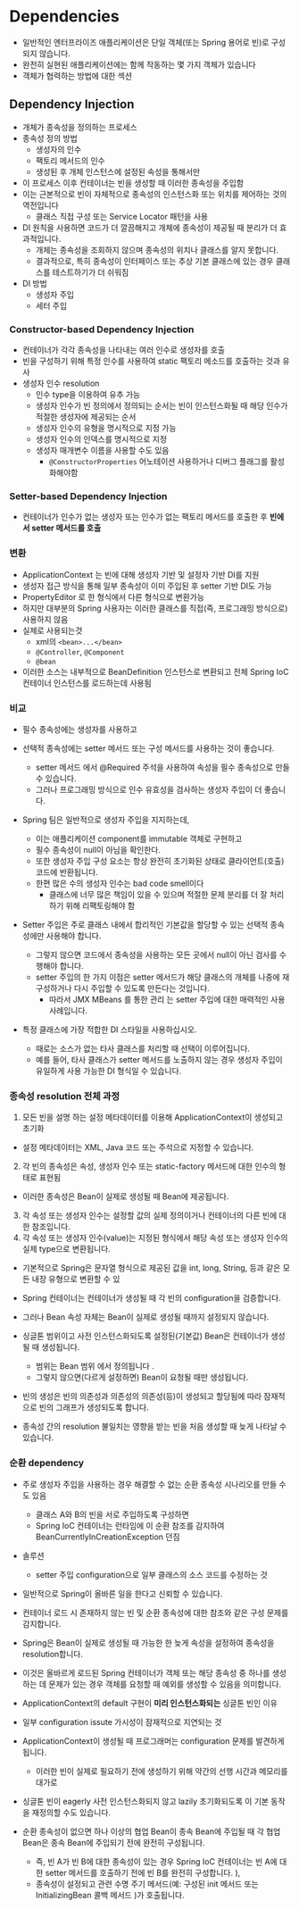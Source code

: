 # Dependencies
- 일반적인 엔터프라이즈 애플리케이션은 단일 객체(또는 Spring 용어로 빈)로 구성되지 않습니다.
- 완전히 실현된 애플리케이션에는 함께 작동하는 몇 가지 객체가 있습니다
- 객체가 협력하는 방법에 대한 섹션
## Dependency Injection
- 개체가 종속성을 정의하는 프로세스
- 종속성 정의 방법
  - 생성자의 인수
  - 팩토리 메서드의 인수
  - 생성된 후 개체 인스턴스에 설정된 속성을 통해서만
- 이 프로세스 이후 컨테이너는 빈을 생성할 때 이러한 종속성을 주입함
- 이는 근본적으로 빈이 자체적으로 종속성의 인스턴스화 또는 위치를 제어하는 것의 역전입니다
  - 클래스 직접 구성 또는 Service Locator 패턴을 사용
- DI 원칙을 사용하면 코드가 더 깔끔해지고 개체에 종속성이 제공될 때 분리가 더 효과적입니다.
  - 개체는 종속성을 조회하지 않으며 종속성의 위치나 클래스를 알지 못합니다.
  - 결과적으로, 특히 종속성이 인터페이스 또는 추상 기본 클래스에 있는 경우 클래스를 테스트하기가 더 쉬워짐
- DI 방법
  - 생성자 주입
  - 세터 주입

### Constructor-based Dependency Injection
- 컨테이너가 각각 종속성을 나타내는 여러 인수로 생성자를 호출
- 빈을 구성하기 위해 특정 인수를 사용하여 static 팩토리 메소드를 호출하는 것과 유사
- 생성자 인수 resolution
  - 인수 type을 이용하여 유추 가능
  - 생성자 인수가 빈 정의에서 정의되는 순서는 빈이 인스턴스화될 때 해당 인수가 적절한 생성자에 제공되는 순서
  - 생성자 인수의 유형을 명시적으로 지정 가능
  - 생성자 인수의 인덱스를 명시적으로 지정
  - 생성자 매개변수 이름을 사용할 수도 있음
    - `@ConstructorProperties` 어노테이션 사용하거나 디버그 플래그를 활성화해야함   
  
### Setter-based Dependency Injection
- 컨테이너가 인수가 없는 생성자 또는 인수가 없는 팩토리 메서드를 호출한 후 **빈에서 setter 메서드를 호출**

### 변환
- ApplicationContext 는 빈에 대해 생성자 기반 및 설정자 기반 DI를 지원
- 생성자 접근 방식을 통해 일부 종속성이 이미 주입된 후 setter 기반 DI도 가능
- PropertyEditor 로 한 형식에서 다른 형식으로 변환가능
- 하지만 대부분의 Spring 사용자는 이러한 클래스를 직접(즉, 프로그래밍 방식으로) 사용하지 않음
- 실제로 사용되는것
  - xml의 `<bean>...</bean>`
  - `@Controller`, `@Component`
  - `@bean`
- 이러한 소스는 내부적으로 BeanDefinition 인스턴스로 변환되고 전체 Spring IoC 컨테이너 인스턴스를 로드하는데 사용됨

### 비교
- 필수 종속성에는 생성자를 사용하고 
- 선택적 종속성에는 setter 메서드 또는 구성 메서드를 사용하는 것이 좋습니다. 
  - setter 메서드 에서 @Required 주석을 사용하여 속성을 필수 종속성으로 만들 수 있습니다. 
  - 그러나 프로그래밍 방식으로 인수 유효성을 검사하는 생성자 주입이 더 좋습니다.

- Spring 팀은 일반적으로 생성자 주입을 지지하는데, 
  - 이는 애플리케이션 component를 immutable 객체로 구현하고 
  - 필수 종속성이 null이 아님을 확인한다. 
  - 또한 생성자 주입 구성 요소는 항상 완전히 초기화된 상태로 클라이언트(호출) 코드에 반환됩니다. 
  - 한편 많은 수의 생성자 인수는 bad code smell이다
    - 클래스에 너무 많은 책임이 있을 수 있으며 적절한 문제 분리를 더 잘 처리하기 위해 리팩토링해야 함
- Setter 주입은 주로 클래스 내에서 합리적인 기본값을 할당할 수 있는 선택적 종속성에만 사용해야 합니다. 
  - 그렇지 않으면 코드에서 종속성을 사용하는 모든 곳에서 null이 아닌 검사를 수행해야 합니다. 
  - setter 주입의 한 가지 이점은 setter 메서드가 해당 클래스의 개체를 나중에 재구성하거나 다시 주입할 수 있도록 만든다는 것입니다. 
    - 따라서 JMX MBeans 를 통한 관리 는 setter 주입에 대한 매력적인 사용 사례입니다.
- 특정 클래스에 가장 적합한 DI 스타일을 사용하십시오. 
  - 때로는 소스가 없는 타사 클래스를 처리할 때 선택이 이루어집니다. 
  - 예를 들어, 타사 클래스가 setter 메서드를 노출하지 않는 경우 생성자 주입이 유일하게 사용 가능한 DI 형식일 수 있습니다.

### 종속성 resolution 전체 과정
1. 모든 빈을 설명 하는 설정 메타데이터를 이용해 ApplicationContext이 생성되고 초기화
  - 설정 메타데이터는 XML, Java 코드 또는 주석으로 지정할 수 있습니다.
2. 각 빈의 종속성은 속성, 생성자 인수 또는 static-factory 메서드에 대한 인수의 형태로 표현됨
  - 이러한 종속성은 Bean이 실제로 생성될 때 Bean에 제공됩니다.
3. 각 속성 또는 생성자 인수는 설정할 값의 실제 정의이거나 컨테이너의 다른 빈에 대한 참조입니다.
4. 각 속성 또는 생성자 인수(value)는 지정된 형식에서 해당 속성 또는 생성자 인수의 실제 type으로 변환됩니다. 
  - 기본적으로 Spring은 문자열 형식으로 제공된 값을 int, long, String, 등과 같은 모든 내장 유형으로 변환할 수 있

- Spring 컨테이너는 컨테이너가 생성될 때 각 빈의 configuration을 검증합니다. 
- 그러나 Bean 속성 자체는 Bean이 실제로 생성될 때까지 설정되지 않습니다. 
- 싱글톤 범위이고 사전 인스턴스화되도록 설정된(기본값) Bean은 컨테이너가 생성될 때 생성됩니다. 
  - 범위는 Bean 범위 에서 정의됩니다 . 
  - 그렇지 않으면(다르게 설정하면) Bean이 요청될 때만 생성됩니다. 
- 빈의 생성은 빈의 의존성과 의존성의 의존성(등)이 생성되고 할당됨에 따라 잠재적으로 빈의 그래프가 생성되도록 합니다. 
- 종속성 간의 resolution 불일치는 영향을 받는 빈을 처음 생성할 때 늦게 나타날 수 있습니다.

### 순환 dependency
- 주로 생성자 주입을 사용하는 경우 해결할 수 없는 순환 종속성 시나리오를 만들 수도 있음
  - 클래스 A와 B의 빈을 서로 주입하도록 구성하면 
  - Spring IoC 컨테이너는 런타임에 이 순환 참조를 감지하여 BeanCurrentlyInCreationException 던짐
- 솔루션
  - setter 주입 configuration으로 일부 클래스의 소스 코드를 수정하는 것

- 일반적으로 Spring이 올바른 일을 한다고 신뢰할 수 있습니다.
- 컨테이너 로드 시 존재하지 않는 빈 및 순환 종속성에 대한 참조와 같은 구성 문제를 감지합니다.
- Spring은 Bean이 실제로 생성될 때 가능한 한 늦게 속성을 설정하여 종속성을 resolution합니다. 
- 이것은 올바르게 로드된 Spring 컨테이너가 객체 또는 해당 종속성 중 하나를 생성하는 데 문제가 있는 경우 객체를 요청할 때 예외를 생성할 수 있음을 의미합니다. 
-  ApplicationContext의 default 구현이 **미리 인스턴스화되는** 싱글톤 빈인 이유
  - 일부 configuration issute 가시성이 잠재적으로 지연되는 것
- ApplicationContext이 생성될 때 프로그래머는 configuration 문제를 발견하게 됩니다. 
  - 이러한 빈이 실제로 필요하기 전에 생성하기 위해 약간의 선행 시간과 메모리를 대가로
- 싱글톤 빈이 eagerly 사전 인스턴스화되지 않고 lazily 초기화되도록 이 기본 동작을 재정의할 수도 있습니다.

- 순환 종속성이 없으면 하나 이상의 협업 Bean이 종속 Bean에 주입될 때 각 협업 Bean은 종속 Bean에 주입되기 전에 완전히 구성됩니다. 
  - 즉, 빈 A가 빈 B에 대한 종속성이 있는 경우 Spring IoC 컨테이너는 빈 A에 대한 setter 메서드를 호출하기 전에 빈 B를 완전히 구성합니다. ), 
  - 종속성이 설정되고 관련 수명 주기 메서드(예: 구성된 init 메서드 또는 InitializingBean 콜백 메서드 )가 호출됩니다.
